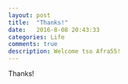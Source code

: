 ```yaml
---
layout: post
title:  "Thanks!"
date:   2016-8-08 20:43:33
categories: Life
comments: true
description: Welcome tso Afra55!
---
```

Thanks!
